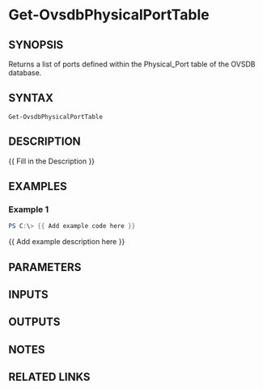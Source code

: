 # Get-OvsdbPhysicalPortTable

## SYNOPSIS
Returns a list of ports defined within the Physical_Port table of the OVSDB database.

## SYNTAX

```
Get-OvsdbPhysicalPortTable
```

## DESCRIPTION
{{ Fill in the Description }}

## EXAMPLES

### Example 1
```powershell
PS C:\> {{ Add example code here }}
```

{{ Add example description here }}

## PARAMETERS

## INPUTS

## OUTPUTS

## NOTES

## RELATED LINKS
